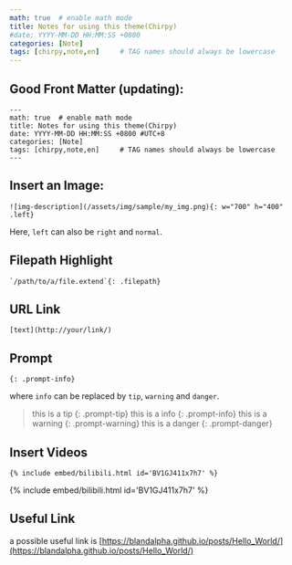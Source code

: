```yaml
---
math: true  # enable math mode
title: Notes for using this theme(Chirpy)
#date: YYYY-MM-DD HH:MM:SS +0800
categories: [Note]
tags: [chirpy,note,en]     # TAG names should always be lowercase
---
```


## Good Front Matter (updating):

```
---
math: true  # enable math mode
title: Notes for using this theme(Chirpy)
date: YYYY-MM-DD HH:MM:SS +0800 #UTC+8
categories: [Note]
tags: [chirpy,note,en]     # TAG names should always be lowercase
---
```

## Insert an Image:
```
![img-description](/assets/img/sample/my_img.png){: w="700" h="400" .left}
```
Here, `left` can also be `right` and `normal`.

## Filepath Highlight
```
`/path/to/a/file.extend`{: .filepath}
```

## URL Link
```
[text](http://your/link/)
```

## Prompt
```
{: .prompt-info}
```
where `info` can be replaced by `tip`, `warning` and `danger`.
> this is a tip
{: .prompt-tip}
> this is a info
{: .prompt-info}
> this is a warning
{: .prompt-warning}
> this is a danger
{: .prompt-danger}

## Insert Videos
```
{% include embed/bilibili.html id='BV1GJ411x7h7' %}
```
{% include embed/bilibili.html id='BV1GJ411x7h7' %}

## Useful Link
a possible useful link is [https://blandalpha.github.io/posts/Hello_World/](https://blandalpha.github.io/posts/Hello_World/)
